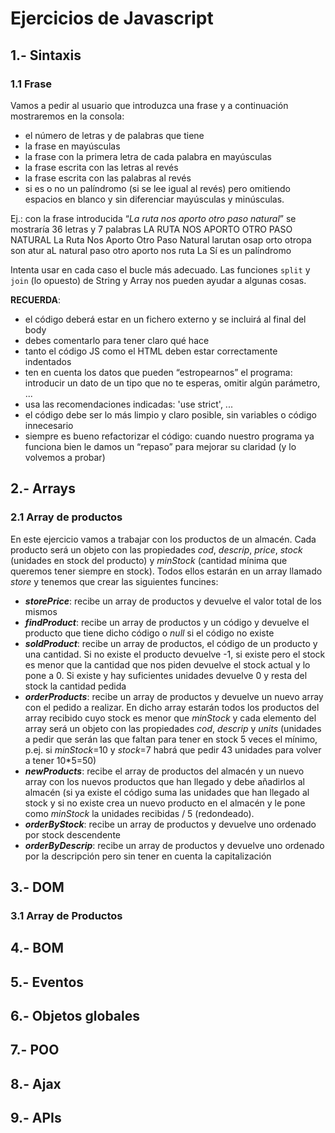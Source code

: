 # Ejercicios de Javascript

## 1.- Sintaxis
### 1.1 Frase
Vamos a pedir al usuario que introduzca una frase y a continuación mostraremos en la consola:
* el número de letras y de palabras que tiene
* la frase en mayúsculas
* la frase con la primera letra de cada palabra en mayúsculas
* la frase escrita con las letras al revés
* la frase escrita con las palabras al revés
* si es o no un palíndromo (si se lee igual al revés) pero omitiendo espacios en blanco y sin diferenciar mayúsculas y minúsculas. 

Ej.: con la frase introducida “_La ruta nos aporto otro paso natural_” se mostraría
36 letras y 7 palabras
LA RUTA NOS APORTO OTRO PASO NATURAL
La Ruta Nos Aporto Otro Paso Natural
larutan osap orto otropa son atur aL
natural paso otro aporto nos ruta La
Sí es un palíndromo

Intenta usar en cada caso el bucle más adecuado. Las funciones `split` y `join` (lo opuesto) de String y Array nos pueden ayudar a algunas cosas.

**RECUERDA**:
* el código deberá estar en un fichero externo y se incluirá al final del body
* debes comentarlo para tener claro qué hace
* tanto el código JS como el HTML deben estar correctamente indentados
* ten en cuenta los datos que pueden “estropearnos” el programa: introducir un dato de un tipo que no te esperas, omitir algún parámetro, ...
* usa las recomendaciones indicadas: 'use strict', ...
* el código debe ser lo más limpio y claro posible, sin variables o código innecesario
* siempre es bueno refactorizar el código: cuando nuestro programa ya funciona bien le damos un “repaso” para mejorar su claridad (y lo volvemos a probar)

## 2.- Arrays
### 2.1 Array de productos
En este ejercicio vamos a trabajar con los productos de un almacén. Cada producto será un objeto con las propiedades _cod_, _descrip_, _price_, _stock_ (unidades en stock del producto) y _minStock_ (cantidad mínima que queremos tener siempre en stock). Todos ellos estarán en un array llamado _store_ y tenemos que crear las siguientes funcines:
* **_storePrice_**: recibe un array de productos y devuelve el valor total de los mismos
* **_findProduct_**: recibe un array de productos y un código y devuelve el producto que tiene dicho código o _null_ si el código no existe
* **_soldProduct_**: recibe un array de productos, el código de un producto y una cantidad. Si no existe el producto devuelve -1, si existe pero el stock es menor que la cantidad que nos piden devuelve el stock actual y lo pone a 0. Si existe y hay suficientes unidades devuelve 0 y resta del stock la cantidad pedida
* **_orderProducts_**: recibe un array de productos y devuelve un nuevo array con el pedido a realizar. En dicho array estarán todos los productos del array recibido cuyo stock es menor que _minStock_ y cada elemento del array será un objeto con las propiedades _cod_, _descrip_ y _units_ (unidades a pedir que serán las que faltan para tener en stock 5 veces el mínimo, p.ej. si _minStock_=10 y _stock_=7 habrá que pedir 43 unidades para volver a tener 10*5=50)
* **_newProducts_**: recibe el array de productos del almacén y un nuevo array con los nuevos productos que han llegado y debe añadirlos al almacén (si ya existe el código suma las unidades que han llegado al stock y si no existe crea un nuevo producto en el almacén y le pone como _minStock_ la unidades recibidas / 5 (redondeado).
* **_orderByStock_**: recibe un array de productos y devuelve uno ordenado por stock descendente
* **_orderByDescrip_**: recibe un array de productos y devuelve uno ordenado por la descripción pero sin tener en cuenta la capitalización

## 3.- DOM
### 3.1 Array de Productos


## 4.- BOM

## 5.- Eventos

## 6.- Objetos globales

## 7.- POO

## 8.- Ajax

## 9.- APIs

